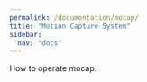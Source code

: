 ```yaml
---
permalink: /documentation/mocap/
title: "Motion Capture System"
sidebar:
  nav: "docs"
---
```


How to operate mocap.
